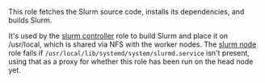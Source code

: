This role fetches the Slurm source code, installs its dependencies, and builds
Slurm.

It's used by the [slurm controller] role to build Slurm and place it on /usr/local,
which is shared via NFS with the worker nodes.  The [slurm node] role fails if 
`/usr/local/lib/systemd/system/slurmd.service` isn't present, using that as a proxy
for whether this role has been run on the head node yet.

[slurm node]: ../slurm_node
[slurm controller]: ../slurm_controller